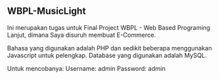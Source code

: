 WBPL-MusicLight
---------------
Ini merupakan tugas untuk Final Project WBPL - Web Based Programing Lanjut, dimana Saya disuruh membuat E-Commerce.

Bahasa yang digunakan adalah PHP dan sedikit beberapa menggunakan Javascript untuk pelengkap. Database yang digunakan adalah MySQL.

Untuk mencobanya:
Username: admin
Password: admin
